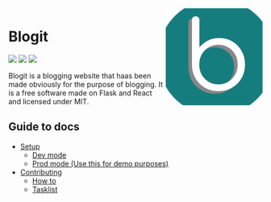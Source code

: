 <img src="logo192.png" align="right" />

# Blogit

[![](https://img.shields.io/badge/License-MIT-green)](LICENSE)
[![](https://img.shields.io/badge/Version-1.0.1--alpha-blue)](#blogit)
![](https://img.shields.io/badge/Development_status-alpha-red)

Blogit is a blogging website that haas been made obviously for the purpose of blogging. It is a free software made on Flask and React and licensed under MIT.

## Guide to docs

- [Setup](set-up)
    - [Dev mode](set-up/index)
    - [Prod mode (Use this for demo purposes)](set-up/production)
- [Contributing](contributing)
    - [How to](contributing/how-to)
    - [Tasklist](contributing/tasklist)